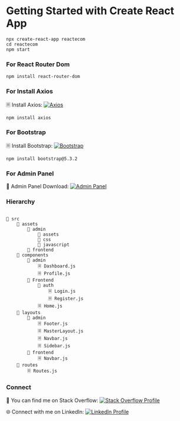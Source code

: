 # Getting Started with Create React App

```
npx create-react-app reactecom
cd reactecom
npm start
```
### For React Router Dom

```npm install react-router-dom```

### For Install Axios

🗏 Install Axios: [![Axios](https://img.shields.io/badge/Install-Axios-red)](https://www.npmjs.com/package/axios)

```npm install axios```


### For Bootstrap

🗏 Install Bootstrap: [![Bootstrap](https://img.shields.io/badge/Install-Bootstrap-blueviolet)](https://getbootstrap.com/)

```npm install bootstrap@5.3.2```


### For Admin Panel 

📁 Admin Panel Download: [![Admin Panel](https://img.shields.io/badge/Download-Admin%20Panel-green)](https://startbootstrap.com/template/sb-admin)

### Hierarchy
```

📂 src
    📂 assets
        📂 admin
            📁 assets
            📁 css
            📁 javascript
        📂 frontend
    📂 components
        📂 admin
            🗏 Dashboard.js
            🗏 Profile.js
        📂 Frontend
            📂 auth
                🗏 Login.js
                🗏 Register.js
            🗏 Home.js
    📂 layouts
        📂 admin
            🗏 Footer.js
            🗏 MasterLayout.js
            🗏 Navbar.js
            🗏 Sidebar.js
        📂 frontend
            🗏 Navbar.js
    📂 routes
        🗏 Routes.js

```


### Connect

🔗 You can find me on Stack Overflow: [![Stack Overflow Profile](https://img.shields.io/badge/Stack%20Overflow-Profile-orange)](https://stackoverflow.com/users/10623148/muhammad-umair)

🌐 Connect with me on LinkedIn: [![LinkedIn Profile](https://img.shields.io/badge/LinkedIn-Profile-blue)](https://www.linkedin.com/in/muhammad-umair-fullstack/)

